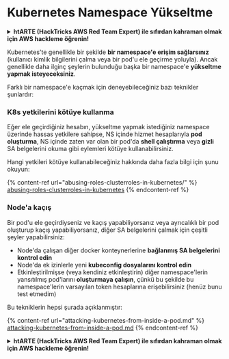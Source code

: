 # Kubernetes Namespace Yükseltme

<details>

<summary><strong>htARTE (HackTricks AWS Red Team Expert)</strong></a><strong> ile sıfırdan kahraman olmak için AWS hackleme öğrenin!</strong></summary>

HackTricks'ı desteklemenin diğer yolları:

* Şirketinizi HackTricks'te **reklamını görmek** veya **HackTricks'i PDF olarak indirmek** için [**ABONELİK PLANLARINI**](https://github.com/sponsors/carlospolop) kontrol edin!
* [**Resmi PEASS & HackTricks ürünlerini**](https://peass.creator-spring.com) edinin.
* Özel [**NFT'lerden**](https://opensea.io/collection/the-peass-family) oluşan koleksiyonumuz olan [**The PEASS Family**](https://opensea.io/collection/the-peass-family)'yi keşfedin.
* 💬 [**Discord grubuna**](https://discord.gg/hRep4RUj7f) veya [**telegram grubuna**](https://t.me/peass) katılın veya **Twitter** 🐦 [**@carlospolopm**](https://twitter.com/carlospolopm)'u takip edin.
* **Hacking hilelerinizi** [**HackTricks**](https://github.com/carlospolop/hacktricks) ve [**HackTricks Cloud**](https://github.com/carlospolop/hacktricks-cloud) github depolarına **PR göndererek paylaşın**.

</details>

Kubernetes'te genellikle bir şekilde **bir namespace'e erişim sağlarsınız** (kullanıcı kimlik bilgilerini çalma veya bir pod'u ele geçirme yoluyla). Ancak genellikle daha ilginç şeylerin bulunduğu başka bir namespace'e **yükseltme yapmak isteyeceksiniz**.

Farklı bir namespace'e kaçmak için deneyebileceğiniz bazı teknikler şunlardır:

### K8s yetkilerini kötüye kullanma

Eğer ele geçirdiğiniz hesabın, yükseltme yapmak istediğiniz namespace üzerinde hassas yetkilere sahipse, NS içinde hizmet hesaplarıyla **pod oluşturma**, NS içinde zaten var olan bir pod'da **shell çalıştırma** veya **gizli** SA belgelerini okuma gibi eylemleri kötüye kullanabilirsiniz.

Hangi yetkileri kötüye kullanabileceğiniz hakkında daha fazla bilgi için şunu okuyun:

{% content-ref url="abusing-roles-clusterroles-in-kubernetes/" %}
[abusing-roles-clusterroles-in-kubernetes](abusing-roles-clusterroles-in-kubernetes/)
{% endcontent-ref %}

### Node'a kaçış

Bir pod'u ele geçirdiyseniz ve kaçış yapabiliyorsanız veya ayrıcalıklı bir pod oluşturup kaçış yapabiliyorsanız, diğer SA belgelerini çalmak için çeşitli şeyler yapabilirsiniz:

* Node'da çalışan diğer docker konteynerlerine **bağlanmış SA belgelerini kontrol edin**
* Node'da ek izinlerle yeni **kubeconfig dosyalarını kontrol edin**
* Etkinleştirilmişse (veya kendiniz etkinleştirin) diğer namespace'lerin yansıtılmış pod'larını **oluşturmaya çalışın**, çünkü bu şekilde bu namespace'lerin varsayılan token hesaplarına erişebilirsiniz (henüz bunu test etmedim)

Bu tekniklerin hepsi şurada açıklanmıştır:

{% content-ref url="attacking-kubernetes-from-inside-a-pod.md" %}
[attacking-kubernetes-from-inside-a-pod.md](attacking-kubernetes-from-inside-a-pod.md)
{% endcontent-ref %}

<details>

<summary><strong>htARTE (HackTricks AWS Red Team Expert)</strong></a><strong> ile sıfırdan kahraman olmak için AWS hackleme öğrenin!</strong></summary>

HackTricks'ı desteklemenin diğer yolları:

* Şirketinizi HackTricks'te **reklamını görmek** veya **HackTricks'i PDF olarak indirmek** için [**ABONELİK PLANLARINI**](https://github.com/sponsors/carlospolop) kontrol edin!
* [**Resmi PEASS & HackTricks ürünlerini**](https://peass.creator-spring.com) edinin.
* Özel [**NFT'lerden**](https://opensea.io/collection/the-peass-family) oluşan koleksiyonumuz olan [**The PEASS Family**](https://opensea.io/collection/the-peass-family)'yi keşfedin.
* 💬 [**Discord grubuna**](https://discord.gg/hRep4RUj7f) veya [**telegram grubuna**](https://t.me/peass) katılın veya **Twitter** 🐦 [**@carlospolopm**](https://twitter.com/carlospolopm)'u takip edin.
* **Hacking hilelerinizi** [**HackTricks**](https://github.com/carlospolop/hacktricks) ve [**HackTricks Cloud**](https://github.com/carlospolop/hacktricks-cloud) github depolarına **PR göndererek paylaşın**.

</details>
